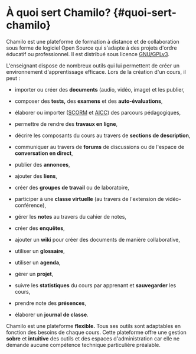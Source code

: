 # À quoi sert Chamilo? {#quoi-sert-chamilo}

Chamilo est une plateforme de formation à distance et de collaboration sous forme de logiciel Open Source qui s'adapte à des projets d'ordre éducatif ou professionnel. Il est distribué sous licence [GNU/](http://fr.wikipedia.org/wiki/Licence_publique_générale_GNU)[GPL](http://fr.wikipedia.org/wiki/Licence_publique_générale_GNU)[v3](http://fr.wikipedia.org/wiki/Licence_publique_générale_GNU).

L'enseignant dispose de nombreux outils qui lui permettent de créer un environnement d'apprentissage efficace. Lors de la création d'un cours, il peut :

* importer ou créer des **documents** \(audio, vidéo, image\) et les publier,

* composer des **tests,** des **examens** et des **auto-évaluations**,

* élaborer ou importer \([SCORM](http://fr.wikipedia.org/wiki/Sharable_Content_Object_Reference_Model) et [AICC](http://fr.wikipedia.org/wiki/Aviation_Industry_CBT_Committee)\) des parcours pédagogiques,

* permettre de rendre des **travaux en ligne**,

* décrire les composants du cours au travers de **sections de description**,

* communiquer au travers de **forums** de discussions ou de l'espace de **conversation en direct**,

* publier des **annonces**,

* ajouter des **liens**,

* créer des **groupes de travail** ou de laboratoire,

* participer à une **classe virtuelle** \(au travers de l'extension de vidéo-conférence\),

* gérer les **notes** au travers du cahier de notes,

* créer des **enquêtes**,

* ajouter un **wiki** pour créer des documents de manière collaborative,

* utiliser un **glossaire**,

* utiliser un **agenda**,

* gérer un **projet**,

* suivre les **statistiques** du cours par apprenant et **sauvegarder** les cours,

* prendre note des **présences**,

* élaborer un **journal de classe**.

Chamilo est une plateforme **flexible.** Tous ses outils sont adaptables en fonction des besoins de chaque cours. Cette plateforme offre une gestion **sobre** et **intuitive** des outils et des espaces d'administration car elle ne demande aucune compétence technique particulière préalable.

